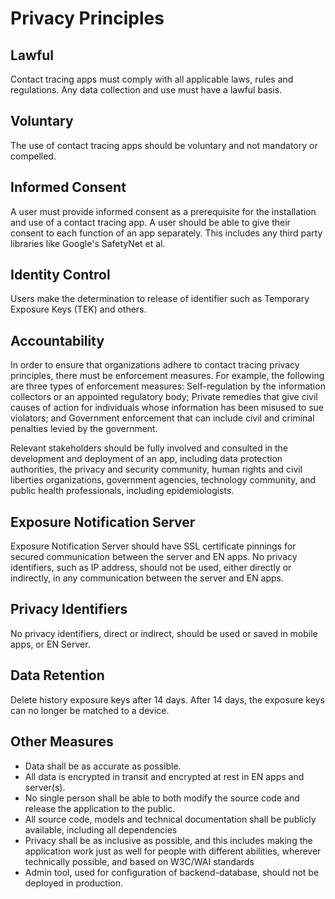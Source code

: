 # Privacy Principles

## Lawful
Contact tracing apps must comply with all applicable laws, rules and regulations. Any data collection and use must have a lawful basis. 

## Voluntary
The use of contact tracing apps should be voluntary and not mandatory or compelled. 

## Informed Consent
A user must provide informed consent as a prerequisite for the installation and use of a contact tracing app. A user should be able to give their consent to each function of an app separately. This includes any third party libraries like Google's SafetyNet et al.

## Identity Control
Users make the determination to release of identifier such as Temporary Exposure Keys (TEK) and others. 

## Accountability
In order to ensure that organizations adhere to contact tracing privacy principles, there must be enforcement measures. For example, the following are three types of enforcement measures: Self-regulation by the information collectors or an appointed regulatory body; Private remedies that give civil causes of action for individuals whose information has been misused to sue violators; and Government enforcement that can include civil and criminal penalties levied by the government.

Relevant stakeholders should be fully involved and consulted in the development and deployment of an app, including data protection authorities, the privacy and security community, human rights and civil liberties organizations, government agencies, technology community, and public health professionals, including epidemiologists.

## Exposure Notification Server
Exposure Notification Server should have SSL certificate pinnings for secured communication between the server and EN apps. No privacy identifiers, such as IP address, should not be used, either directly or indirectly, in any communication between the server and EN apps. 

## Privacy Identifiers
No privacy identifiers, direct or indirect, should be used or saved in mobile apps, or EN Server. 


## Data Retention
Delete history exposure keys after 14 days. After 14 days, the exposure keys can no longer be matched to a device.

## Other Measures
* Data shall be as accurate as possible.
* All data is encrypted in transit and encrypted at rest in EN apps and server(s).
* No single person shall be able to both modify the source code and release the application to the public.
* All source code, models and technical documentation shall be publicly available, including all dependencies
* Privacy shall be as inclusive as possible, and this includes making the application work just as well for people with different abilities, wherever technically possible, and based on W3C/WAI standards
* Admin tool, used for configuration of backend-database, should not be deployed in production.

